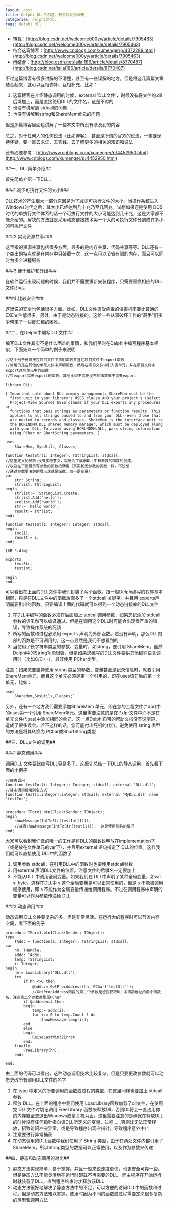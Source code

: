 ```yaml
---
layout: post
title: Delphi DLL的创建、静态及动态调用
categories: delphi之dll
tags: delphi dll
---
```



* 转载：[http://blog.csdn.net/welcome000yy/article/details/7905463](http://blog.csdn.net/welcome000yy/article/details/7905463)
* 结合这篇博客：[http://www.cnblogs.com/xumenger/p/4372289.html](http://blog.csdn.net/welcome000yy/article/details/7905463)
* 再结合：[http://blog.csdn.net/lailai186/article/details/8770487](http://blog.csdn.net/lailai186/article/details/8770487)

不过这篇博客有很多讲解的不清楚，甚至有一些误解的地方，但是将这几篇篇文章结合起来，就可以互相弥补、互相补充，比如：

1. 这篇博客在介绍静态调用的时候，external 'DLL文件'，时候没有将文件的.dll后缀加上，而是直接使用DLL的文件名，这是不对的
2. 也没有讲解到 stdcall的问题……
3. 也没有讲解到string和ShareMem单元的问题

但是那篇博客里面也讲解了一些本文中所没有涉及到的内容

总之，对于任何人的任何说法（比如博客），甚至是所谓的官方的说法，一定要保持怀疑，要一直去求证、去实践、去了解更多的相关的知识和说法

还有必要参考：[http://www.cnblogs.com/xumenger/p/4452950.html](http://www.cnblogs.com/xumenger/p/4452950.html)

 
##一、DLL简单介绍##

首先简单介绍一下DLL：

###1.减少可执行文件的大小###

DLL技术的产生很大一部分原因是为了减少可执行文件的大小。当操作系统进入 Windows时代之后，其大小已经达到几十兆乃至几百兆。试想如果还是使用 DOS 时代的单执行文件体系的话一个可执行文件的大小可能达到几十兆，这是大家都不能介绍的。解决的方法就是采用动态链接技术奖一个大的可执行文件分割成许多小的可执行文件

###2.实现资源共享###

这里指的资源共享包括很多方面，最多的是内存共享、代码共享等等。DLL还有一个突出的特点就是在内存中只装载一次，这一点可以节省有限的内存，而且可以同时为多个进程服务

###3.便于维护和升级###

在软件运行出现问题的时候，我们并不需要重新安装程序，只需要替换相应的DLL文件即可。

###4.比较安全###

这里说的安全也包括很多方面。比如，DLL文件遭受病毒的侵害机率要比普通的EXE文件低很多。另外，由于是动态链接的，这给一些从事破坏工作的“高手”们多少带来了一些反汇编的困难。

 
##二、在Delphi中编写DLL文件##

编写DLL文件其实不是什么困难的事情，和我们平时在Delphi中编写程序基本相似，下面先以一个简单的例子来说明

    //这个例子是直接在项目文件中声明函数并且在项目文件中export函数
    //常用的是在其他的单元文件中声明函数，然后在项目文件中引入该单元，并在项目文件中export这些单元中的函数
    //只export需要export的函数，其他比如不需要发布的函数就不需要export
    
    library DLL;
    
    { Important note about DLL memory management: ShareMem must be the 
      first unit in your library's USES clause AND your project's (select 
      Project-View Source) USES clause if your DLL exports any procedures or 
      functions that pass strings as parameters or function results. This 
      applies to all strings passed to and from your DLL--even those that 
      are nested in records and classes. ShareMem is the interface unit to 
      the BORLNDMM.DLL shared memory manager, which must be deployed along 
      with your DLL. To avoid using BORLNDMM.DLL, pass string information 
      using PChar or ShortString parameters. } 
    
    uses
        ShareMem, SysUtils, Classes;
    
    function testStr(i: Integer): TStringList; stdcall;   
    //这里定义的参数i没有实际意义，就是为了展示DLL中有参数的函数的创建，
    //以及在下面展示有参数的函数的调用（其实和无参数的函数一样，不过想
    //通过参数更清楚的展示这就是函数，而不是变量）
    var
        str: String;
        strlist: TStringList;
    begin
        strlist:= TStringList.Create;
        strlist.Add('hello');
        srelist.Add('world');
        str:= 'hello world';
        result:= strlist;
    end;
    
    function testInt(i: Integer): Integer; stdcall;
    begin
        Inc(i);
        result:= i;
    end;
        
    {$R *.dfm}
    
    exports
        testStr,
        testInt;
    
    begin
    end.

可以看出在上面的DLL文件中我们封装了两个函数。跟一般Delphi编写的程序基本相同，只是在DLL文件中的函数后面多了一个stdcall 关键字，并且用 exports声明需要引出的函数。只要编译上面的代码就可以得到一个动态链接库的DLL文件

1. 在DLL中编写的函数必须在后面加上 stdcall调用参数，如果忘记添加 stdcall参数的话虽然可以编译通过，但是在调用这个DLL时可能会出现很严重的错误，导致操作系统的死锁
2. 所写的函数和过程必须用 exports 声明为外部函数。若没有声明，那么DLL内部的函数是不可调用的，这一点显然是我们不想看到的
3. 当使用了长字符串类型的参数、变量时，如string，要引用 ShareMem。虽然 Delphi中的String功能很强，但是如果您编写的DLL文件要供其他编程语言调用时（比如C/C++），最好使用 PChar类型。

注意：如果您要坚持使用 string 类型的参数、变量甚至是记录信息时，就要引用 ShareMem单元，而且这个单元必须是第一个引用的，即在uses语句后的第一个单元，比如：

    uses
        ShareMem,SysUtils,Classes;`

另外，还有一个地方我们需要添加ShareMem 单元，即在您的工程文件(\*.dpr)中的uses第一个引用 ShareMem单元。这里需要注意的是在 \*.dpr文件中而不是在单元文件(\*.pas)中添加相同的单元，这一点Delphi自带的帮助文档没有说清楚，造成了很多误会。若不这样的话，您可能付出死机的代价。避免使用 string 类型的方法是将其转换为 PChar或ShortString类型

 
##三、DLL文件的调用##

###1.静态调用###

调用DLL 文件要比编写DLL容易多了，这里先总结一下DLL的静态调用，首先看下面的小例子

    //静态调用  
    function testInt(i: Integer): Integer; stdcall; external 'DLL.dll'; 
    //静态调用使用别名方式  
    function test(i:integer):integer; stdcall; external 'MyDLL.dll' name 'testInt';
    
    
    procedure TForm1.btn2Click(Sender: TObject);
    begin
        showMessage(IntToStr(testInt(1)));
        //或者showMessage(IntToStr(test(1)));  这是使用别名的情况
    end;

大家可以看到我们做的唯一的工作是将DLL的函数说明放在implementation下（或是放在文件单元的var下），并且用external 语句指定了 DLL的位置。这样我们就可以直接使用 DLL中的函数了

1. 调用参数 stdcall，在引用DLL中的函数时也要使用stdcall参数
2. 用external 声明DLL文件的位置。注意文件的后缀名一定要加上
3. 不能从DLL 中调用全局变量。如果我们在 DLL中声明了某种全局变量，如var s: byte。这样在DLL中 s 这个全局变量是可以正常使用的，但是 s 不能被调用程序使用，即 s 不能作为全局变量传递给调用程序。不过在调用程序中声明的变量可以作为参数传递给 DLL

###2.动态调用###

动态调用 DLL文件要复杂的多，但是非常灵活。在运行大的程序时可以节省内存空间，看下面的例子

    procedure TForm1.btn1Click(Sender: TObject);
    type
        TAddc = function(i: Integer): TStringList; stdcall;
    var
        hh: THandle;
        addc: TAddc;
        temp: TStringList;
        i: Integer;
    begin
        hh:= LoadLibrary('DLL.dll');
        try
            if hh <>0 then
                @addc:= GetProcAddress(hh, PChar('testStr'));　　
                //GetProcAddress函数的第二个参数是想要获取DLL中函数地址的那个函数名，注意第二个参数类型是PChar
            if @addc<>nil then
            begin
                temp:= addc(i);
                for i:= 0 to temp.Count-1 do
                    ShowMessage(temp[i]);
            end
            else
            begin
                RaiseLastWin32Error;
            end;
        finally
            FreeLibrary(hh);
        end;
    
    end;

由上面的代码可以看出，这种动态调用技术比较复杂。但是只要更改参数就可以动态更改所有调用DLL文件的名字

1. 在 type 中定义的所要调用的函数或过程的类型，在这里同样也要加上 stdcall 参数
2. 释放 DLL。在上面的程序中我们使用 LoadLibrary函数加载了dll文件，在使用完 DLL文件时切记调用 FreeLibrary 函数来释放Dll，否则Dll将会一直占用你的内存直至您退出Windows或是关机为止。这里需要注意的是确保在释放DLL的时候没有任何指针指向该DLL所定义的变量、过程……否则让无法正常释放，招致访问冲突异常，或是导致程序出现空指针，导致程序意外中止
3. 注意要进行异常捕获
4. 在动态调用的DLL函数中我们使用了 String 类型，由于在两处文件内都引用了 ShareMem，所以String类型的数据可以正常使用，以及作为参数来传递

 
##四、静态和动态调用的对比##

1. 静态方法实现简单，易于掌握。并且一般来说速度更快，也更安全可靠一些。但是静态方法不能灵活地在运行时卸载不再需要的DLL，而主程序在开始运行时就装载了DLL，直到程序结束时才释放该DLL
2. 动态方法很好地解决了静态方法中的不足，可以方便的访问DLL中的函数和过程。但是动态方法难以掌握，使用时因为不同的函数或过程需要定义很多复杂的类型和调用方法